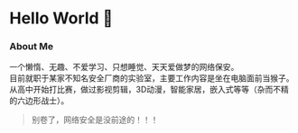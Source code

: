 # Hello World 👋
### About Me
一个懒惰、无趣、不爱学习、只想睡觉、天天爱做梦的网络保安。
</br>
目前就职于某家不知名安全厂商的实验室，主要工作内容是坐在电脑面前当猴子。
</br>
从高中开始打比赛，做过影视剪辑，3D动漫，智能家居，嵌入式等等（杂而不精的六边形战士）。
</br>
> 别卷了，网络安全是没前途的！！！
